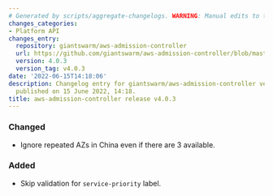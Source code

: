 ```yaml
---
# Generated by scripts/aggregate-changelogs. WARNING: Manual edits to this files will be overwritten.
changes_categories:
- Platform API
changes_entry:
  repository: giantswarm/aws-admission-controller
  url: https://github.com/giantswarm/aws-admission-controller/blob/master/CHANGELOG.md#403---2022-06-15
  version: 4.0.3
  version_tag: v4.0.3
date: '2022-06-15T14:18:06'
description: Changelog entry for giantswarm/aws-admission-controller version 4.0.3,
  published on 15 June 2022, 14:18.
title: aws-admission-controller release v4.0.3
---
```


### Changed
- Ignore repeated AZs in China even if there are 3 available.
### Added
- Skip validation for `service-priority` label.

